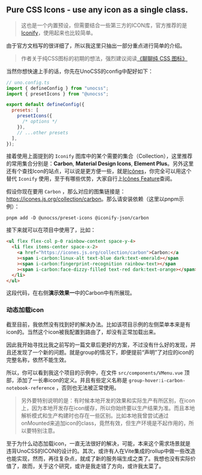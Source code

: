 ## Pure CSS Icons - use any icon as a single class.

> 这也是一个内置预设，但需要结合一些第三方的ICON库，官方推荐的是[Iconify](https://iconify.design/)，使用起来也比较简单。

由于官方文档写的很详细了，所以我这里只抽出一部分重点进行简单的介绍。

> 作者关于纯CSS图标的初期的想法，强烈建议阅读[《聊聊纯 CSS 图标》](https://antfu.me/posts/icons-in-pure-css-zh)

当然你想快速上手的话，你先在UnoCSS的config中配好如下：

```js
// uno.config.ts
import { defineConfig } from "unocss";
import { presetIcons } from "@unocss";

export default defineConfig({
  presets: [
    presetIcons({
      /* options */
    }),
    // ...other presets
  ],
});
```

接着使用上面提到的 `Iconify` 图库中的某个需要的集合（Collection），这里推荐的常用集合分别是：**Carbon**, **Material Design Icons**, **Element Plus**。另外这里还有个查找Icon的站点，可以说是更方便一些，就是[Icônes](https://icones.js.org/)，你完全可以用这个替代 `Iconify` 使用，至于有哪些优势，大家自行上[Icônes Feature](https://github.com/antfu/icones#features)查阅。

假设你现在要用 `Carbon` ，那么对应的图集链接是：<https://icones.js.org/collection/carbon>。那么请安装依赖（这里以pnpm示例）：

```
pnpm add -D @unocss/preset-icons @iconify-json/carbon
```

接下来就可以在项目中使用了，比如：

```html
<ul flex flex-col p-0 rainbow-content space-y-4>
  <li flex items-center space-x-2>
    <a href="https://icones.js.org/collection/carbon">Carbon:</a
    ><span i-carbon:linux-alt text-blue dark:text-emerald></span
    ><span i-carbon:fingerprint-recognition rainbow-text></span
    ><span i-carbon:face-dizzy-filled text-red dark:text-orange></span>
  </li>
</ul>
```

这段代码，在右侧**演示效果一**中的Carbon中有所展现。

### 动态加载icon

截至目前，我依然没有找到好的解决办法。比如该项目示例的左侧菜单本来是有icon的。当然这个icon被我配置到路由了，却没有正常加载出来。

因此我开始寻找比我之前写的一篇文章后更好的方案，不过没有什么好的发现，并且还发现了一个新的问题。就是group的情况下，即便提前“声明”了对应的icon的完整名称，依然不能生效。

所以，你可以看到我这个项目的示例中，在文件 `src/components/VMenu.vue` 顶部，添加了一长串icon的定义。并且有些定义名称是 `group-hover:i-carbon-notebook-reference` ，否则也无法被正常使用。

> 另外要特别说明的是：有时候本地开发的效果和实际生产有所区别，在icon上，因为本地开发存在icon缓存，所以你始终要以生产结果为准。而且本地解析模式和生产构建时也存在一些区别。比如本地我曾尝试通过onMounted来追加icon的class，竟然有效，但生产环境是不起作用的，所以要特别注意。

至于为什么动态加载icon，一直无法很好的解决，可能，本来这个需求场景就是违背UnoCSS的ICON的设计的。其次，或许有人在Vite集成的rollup中做一些改造也能实现，然而，再往复杂点，就成了新的服务端生成之类了。我想也没有实际价值了，故而，关于这个研究，或许是我走错了方向，或许我太菜了。
